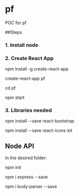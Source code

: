 # pf
POC for pf

##Steps
### 1. Install node
### 2. Create React App
<p>npm install -g create-react-app</p>
<p>create-react-app pf</p>
<p>cd pf </p>
<p>npm start </p>

### 3. Libraries needed
<p>npm install --save react-bootstrap</p>
<p>npm install --save react-icons-kit</p>

## Node API
In the desired folder:
<p>npm init</p>
<p>npm i express --save</p>
<p>npm i body-parser --save</p>
